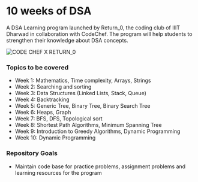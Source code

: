 # 10 weeks of DSA

A DSA Learning program launched by Return_0, the coding club of IIIT Dharwad in collaboration with CodeChef. The program will help students to strengthen their knowledge about DSA concepts.

![CODE CHEF X RETURN_0](https://user-images.githubusercontent.com/116636982/198678241-9c71219f-e9cc-4b18-965e-e2b18b7a34e5.jpg)

### Topics to be covered

- Week 1: Mathematics, Time complexity, Arrays, Strings
- Week 2: Searching and sorting
- Week 3: Data Structures (Linked Lists, Stack, Queue)
- Week 4: Backtracking
- Week 5: Generic Tree, Binary Tree, Binary Search Tree
- Week 6: Heaps, Graph
- Week 7: BFS, DFS, Topological sort
- Week 8: Shortest Path Algorithms, Minimum Spanning Tree
- Week 9: Introduction to Greedy Algorithms, Dynamic Programming
- Week 10: Dynamic Programming

### Repository Goals

- Maintain code base for practice problems, assignment problems and learning resources for the program
